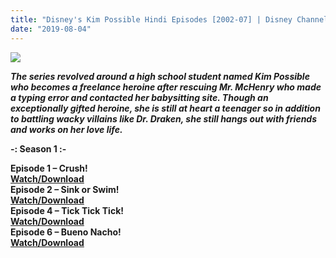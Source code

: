 ```yaml
---
title: "Disney's Kim Possible Hindi Episodes [2002-07] | Disney Channel India"
date: "2019-08-04"
---
```


[![](https://1.bp.blogspot.com/-RBG0ZhT8NV8/XUL9D5enMGI/AAAAAAAAClo/YdHLjWzt6qQlKpU_djHYub8zG9iEEhN1gCLcBGAs/s400/480x270-Q95_a8d3852accf836f831de320f71af68d6.jpg)](https://1.bp.blogspot.com/-RBG0ZhT8NV8/XUL9D5enMGI/AAAAAAAAClo/YdHLjWzt6qQlKpU_djHYub8zG9iEEhN1gCLcBGAs/s1600/480x270-Q95_a8d3852accf836f831de320f71af68d6.jpg)

**_The series revolved around a high school student named Kim Possible who becomes a freelance heroine after rescuing Mr. McHenry who made a typing error and contacted her babysitting site. Though an exceptionally gifted heroine, she is still at heart a teenager so in addition to battling wacky villains like Dr. Draken, she still hangs out with friends and works on her love life._**

**\-: Season 1 :-**

**Episode 1 – Crush!**  
**[Watch/Download](https://ujv.al/bK0y)**  
**Episode 2 – Sink or Swim!**  
**[Watch/Download](http://cashflies.com/4zsxU)**  
**Episode 4 – Tick Tick Tick!**  
**[Watch/Download](http://cashflies.com/HtAY)**  
**Episode 6 – Bueno Nacho!**  
**[Watch/Download](https://ujv.al/y4DFY3yb)**
